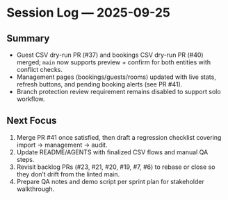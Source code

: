 # Session Log — 2025-09-25

## Summary
- Guest CSV dry-run PR (#37) and bookings CSV dry-run PR (#40) merged; `main` now supports preview + confirm for both entities with conflict checks.
- Management pages (bookings/guests/rooms) updated with live stats, refresh buttons, and pending booking alerts (see PR #41).
- Branch protection review requirement remains disabled to support solo workflow.

## Next Focus
1. Merge PR #41 once satisfied, then draft a regression checklist covering import → management → audit.
2. Update README/AGENTS with finalized CSV flows and manual QA steps.
3. Revisit backlog PRs (#23, #21, #20, #19, #7, #6) to rebase or close so they don’t drift from the linted main.
4. Prepare QA notes and demo script per sprint plan for stakeholder walkthrough.

